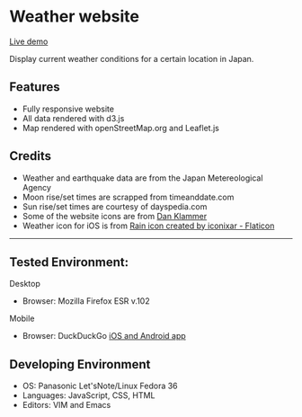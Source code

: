 # Weather website

[Live demo](https://ndlopez.github.io/weather)

Display current weather conditions for a certain location in Japan.
<!--Weather applications developed with various technologies and environments (GNU/Linux, MacOS and Windows). Uses APIs from different providers.-->

## Features

- Fully responsive website
- All data rendered with d3.js
- Map rendered with openStreetMap.org and Leaflet.js

## Credits

- Weather and earthquake data are from the Japan Metereological Agency
- Moon rise/set times are scrapped from timeanddate.com
- Sun rise/set times are courtesy of dayspedia.com
- Some of the website icons are from [Dan Klammer](https://danklammer.com/bytesize-icons/)
- Weather icon for iOS is from [Rain icon created by iconixar - Flaticon](https://www.flaticon.com/free-icons/rain)

---
## Tested Environment: 

Desktop
- Browser: Mozilla Firefox ESR v.102

Mobile
- Browser: DuckDuckGo [iOS and Android app](https://duckduckgo.com/app)

## Developing Environment

- OS: Panasonic Let'sNote/Linux Fedora 36<br>
- Languages: JavaScript, CSS, HTML <br>
- Editors: VIM and Emacs

